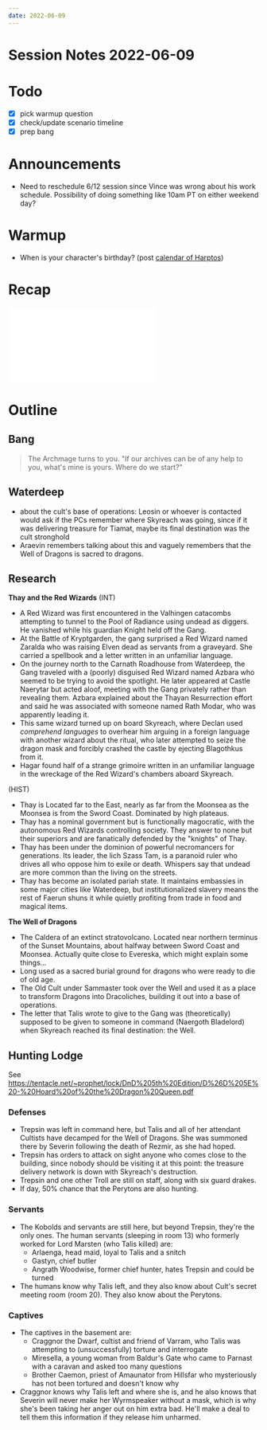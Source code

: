 ```yaml
---
date: 2022-06-09
---
```

# Session Notes 2022-06-09
# Todo
- [x] pick warmup question
- [x] check/update scenario timeline
- [x] prep bang
# Announcements
- Need to reschedule 6/12 session since Vince was wrong about his work schedule. Possibility of doing something like 10am PT on either weekend day?
# Warmup
- When is your character's birthday? (post [calendar of Harptos](https://d20.pub/assets/uploads/2018/02/Forgoteen-Realms-Calendar-of-Harptos.jpg))
# Recap
![a3e13](../logbook/act-iii/a3e13.md)
# Outline
## Bang
> The Archmage turns to you. "If our archives can be of any help to you, what's mine is yours. Where do we start?"
## Waterdeep
- about the cult's base of operations: Leosin or whoever is contacted would ask if the PCs remember where Skyreach was going, since if it was delivering treasure for Tiamat, maybe its final destination was the cult stronghold
- Araevin remembers talking about this and vaguely remembers that the Well of Dragons is sacred to dragons.
## Research
**Thay and the Red Wizards**
(INT)
- A Red Wizard was first encountered in the Valhingen catacombs attempting to tunnel to the Pool of Radiance using undead as diggers. He vanished while his guardian Knight held off the Gang.
- At the Battle of Kryptgarden, the gang surprised a Red Wizard named Zaralda who was raising Elven dead as servants from a graveyard. She carried a spellbook and a letter written in an unfamiliar language.
- On the journey north to the Carnath Roadhouse from Waterdeep, the Gang traveled with a (poorly) disguised Red Wizard named Azbara who seemed to be trying to avoid the spotlight. He later appeared at Castle Naerytar but acted aloof, meeting with the Gang privately rather than revealing them. Azbara explained about the Thayan Resurrection effort and said he was associated with someone named Rath Modar, who was apparently leading it.
- This same wizard turned up on board Skyreach, where Declan used *comprehend languages* to overhear him arguing in a foreign language with another wizard about the ritual, who later attempted to seize the dragon mask and forcibly crashed the castle by ejecting Blagothkus from it.
- Hagar found half of a strange grimoire written in an unfamiliar language in the wreckage of the Red Wizard's chambers aboard Skyreach.

(HIST)
- Thay is Located far to the East, nearly as far from the Moonsea as the Moonsea is from the Sword Coast. Dominated by high plateaus.
- Thay has a nominal government but is functionally magocratic, with the autonomous Red Wizards controlling society. They answer to none but their superiors and are fanatically defended by the "knights" of Thay.
- Thay has been under the dominion of powerful necromancers for generations. Its leader, the lich Szass Tam, is a paranoid ruler who drives all who oppose him to exile or death. Whispers say that undead are more common than the living on the streets.
- Thay has become an isolated pariah state. It maintains embassies in some major cities like Waterdeep, but institutionalized slavery means the rest of Faerun shuns it while quietly profiting from trade in food and magical items.

**The Well of Dragons**
- The Caldera of an extinct stratovolcano. Located near northern terminus of the Sunset Mountains, about halfway between Sword Coast and Moonsea. Actually quite close to Evereska, which might explain some things...
- Long used as a sacred burial ground for dragons who were ready to die of old age.
- The Old Cult under Sammaster took over the Well and used it as a place to transform Dragons into Dracoliches, building it out into a base of operations.
- The letter that Talis wrote to give to the Gang was (theoretically) supposed to be given to someone in command (Naergoth Bladelord) when Skyreach reached its final destination: the Well.
## Hunting Lodge
See https://tentacle.net/~prophet/lock/DnD%205th%20Edition/D%26D%205E%20-%20Hoard%20of%20the%20Dragon%20Queen.pdf

### Defenses
- Trepsin was left in command here, but Talis and all of her attendant Cultists have decamped for the Well of Dragons. She was summoned there by Severin following the death of Rezmir, as she had hoped.
- Trepsin has orders to attack on sight anyone who comes close to the building, since nobody should be visiting it at this point: the treasure delivery network is down with Skyreach's destruction.
- Trepsin and one other Troll are still on staff, along with six guard drakes.
- If day, 50% chance that the Perytons are also hunting.
### Servants
- The Kobolds and servants are still here, but beyond Trepsin, they're the only ones. The human servants (sleeping in room 13) who formerly worked for Lord Marsten (who Talis killed) are:
	- Arlaenga, head maid, loyal to Talis and a snitch
	- Gastyn, chief butler
	- Angrath Woodwise, former chief hunter, hates Trepsin and could be turned
- The humans know why Talis left, and they also know about Cult's secret meeting room (room 20). They also know about the Perytons.
### Captives
- The captives in the basement are:
	- Craggnor the Dwarf, cultist and friend of Varram, who Talis was attempting to (unsuccessfully) torture and interrogate
	- Miresella, a young woman from Baldur's Gate who came to Parnast with a caravan and asked too many questions
	- Brother Caemon, priest of Amaunator from Hillsfar who mysteriously has not been tortured and doesn't know why
- Craggnor knows why Talis left and where she is, and he also knows that Severin will never make her Wyrmspeaker without a mask, which is why she's been taking her anger out on him extra bad. He'll make a deal to tell them this information if they release him unharmed.

